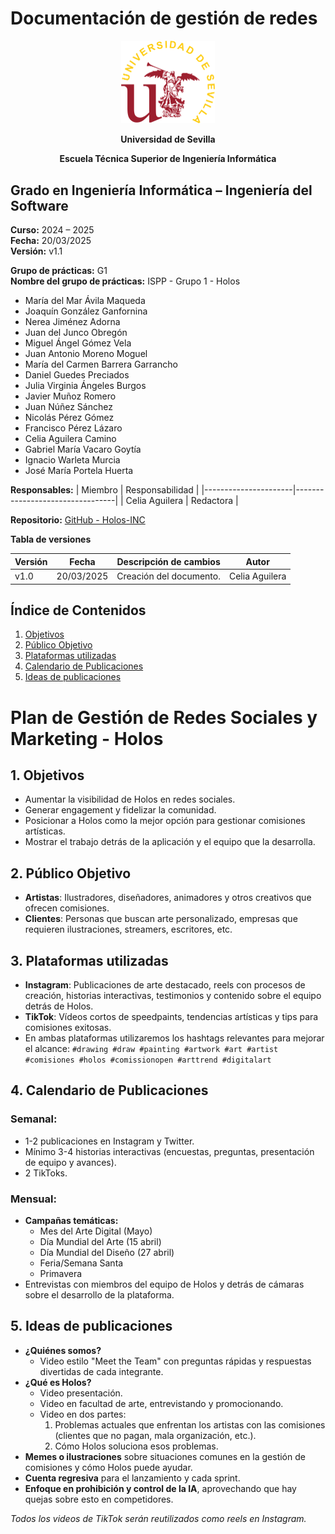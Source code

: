 # Documentación de gestión de redes

<p align="center">
  <img src="https://raw.githubusercontent.com/Holos-INC/Docusaurus-Holos/main/static/img/universidad-de-sevilla-logo.png" alt="Universidad de Sevilla" width="150"/>
</p>
<p align="center">
  <strong>Universidad de Sevilla</strong> 
</p>
<p align="center">
  <strong>Escuela Técnica Superior de Ingeniería Informática</strong>  
</p>

## **Grado en Ingeniería Informática – Ingeniería del Software**

**Curso:** 2024 – 2025  
**Fecha:** 20/03/2025  
**Versión:** v1.1  

**Grupo de prácticas:** G1  
**Nombre del grupo de prácticas:** ISPP - Grupo 1 - Holos
- María del Mar Ávila Maqueda  
- Joaquín González Ganfornina  
- Nerea Jiménez Adorna  
- Juan del Junco Obregón  
- Miguel Ángel Gómez Vela  
- Juan Antonio Moreno Moguel  
- María del Carmen Barrera Garrancho  
- Daniel Guedes Preciados  
- Julia Virginia Ángeles Burgos  
- Javier Muñoz Romero  
- Juan Núñez Sánchez  
- Nicolás Pérez Gómez  
- Francisco Pérez Lázaro  
- Celia Aguilera Camino  
- Gabriel María Vacaro Goytía  
- Ignacio Warleta Murcia  
- José María Portela Huerta 

**Responsables:**
| Miembro              | Responsabilidad                 |
|----------------------|---------------------------------|
| Celia Aguilera  |  Redactora                      |


**Repositorio:** [GitHub - Holos-INC](https://github.com/Holos-INC/Docusaurus-Holos)


**Tabla de versiones**

| Versión | Fecha       | Descripción de cambios | Autor                 |
|---------|------------|------------------------|------------------------|
| v1.0    | 20/03/2025 | Creación del documento. | Celia Aguilera  |

## Índice de Contenidos
1. [Objetivos](#1-Objetivos)
2. [Público Objetivo](#2-Público-Objetivo)
3. [Plataformas utilizadas](#3-Plataformas-utilizadas)
4. [Calendario de Publicaciones](#4-cCalendario-de-Publicaciones)
5. [Ideas de publicaciones](#5-Ideas-de-publicaciones)

# Plan de Gestión de Redes Sociales y Marketing - Holos

## 1. Objetivos
- Aumentar la visibilidad de Holos en redes sociales.
- Generar engagement y fidelizar la comunidad.
- Posicionar a Holos como la mejor opción para gestionar comisiones artísticas.
- Mostrar el trabajo detrás de la aplicación y el equipo que la desarrolla.

## 2. Público Objetivo
- **Artistas**: Ilustradores, diseñadores, animadores y otros creativos que ofrecen comisiones.
- **Clientes**: Personas que buscan arte personalizado, empresas que requieren ilustraciones, streamers, escritores, etc.

## 3. Plataformas utilizadas
- **Instagram**: Publicaciones de arte destacado, reels con procesos de creación, historias interactivas, testimonios y contenido sobre el equipo detrás de Holos.
- **TikTok**: Vídeos cortos de speedpaints, tendencias artísticas y tips para comisiones exitosas.
- En ambas plataformas utilizaremos los hashtags relevantes para mejorar el alcance:
  `#drawing #draw #painting #artwork #art #artist #comisiones #holos #comissionopen #arttrend #digitalart`

## 4. Calendario de Publicaciones
### **Semanal:**
- 1-2 publicaciones en Instagram y Twitter.
- Mínimo 3-4 historias interactivas (encuestas, preguntas, presentación de equipo y avances).
- 2 TikToks.

### **Mensual:**
- **Campañas temáticas:**
  - Mes del Arte Digital (Mayo)
  - Día Mundial del Arte (15 abril)
  - Día Mundial del Diseño (27 abril)
  - Feria/Semana Santa
  - Primavera
- Entrevistas con miembros del equipo de Holos y detrás de cámaras sobre el desarrollo de la plataforma.

## 5. Ideas de publicaciones
- **¿Quiénes somos?**
  - Video estilo "Meet the Team" con preguntas rápidas y respuestas divertidas de cada integrante.
- **¿Qué es Holos?**
  - Video presentación.
  - Video en facultad de arte, entrevistando y promocionando.
  - Video en dos partes:
    1. Problemas actuales que enfrentan los artistas con las comisiones (clientes que no pagan, mala organización, etc.).
    2. Cómo Holos soluciona esos problemas.
- **Memes o ilustraciones** sobre situaciones comunes en la gestión de comisiones y cómo Holos puede ayudar.
- **Cuenta regresiva** para el lanzamiento y cada sprint.
- **Enfoque en prohibición y control de la IA**, aprovechando que hay quejas sobre esto en competidores.

 *Todos los videos de TikTok serán reutilizados como reels en Instagram.*

